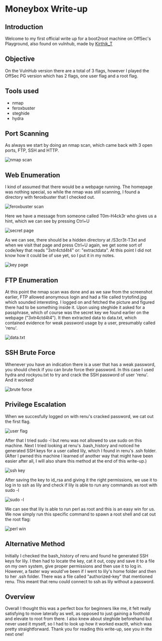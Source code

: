 # Moneybox Write-up

## Introduction
Welcome to my first official write up for a boot2root machine on OffSec's Playground, also found on vulnhub, made by [Kirthik_T](https://www.vulnhub.com/author/kirthik_t,782/)

## Objective
On the VulnHub version there are a total of 3 flags, however I played the OffSec PG version which has 2 flags, one user flag and a root flag.

## Tools used
- nmap
- feroxbuster
- steghide
- hydra

## Port Scanning
As always we start by doing an nmap scan, which came back with 3 open ports, FTP, SSH and HTTP.

![nmap scan](https://github.com/MP3vius/OffSec-Vulnhub-Write-ups/blob/main/moneybox/pictures/nmap.png)

## Web Enumeration
I kind of assumed that there would be a webpage running. The homepage was nothing special, so while the nmap was still scanning, I found a directory with feroxbuster that I checked out.

![feroxbuster scan](https://github.com/MP3vius/OffSec-Vulnhub-Write-ups/blob/main/moneybox/pictures/feroxbuster.png)

Here we have a message from someone called T0m-H4ck3r who gives us a hint, which we can see by pressing Ctrl+U

![secret page](https://github.com/MP3vius/OffSec-Vulnhub-Write-ups/blob/main/moneybox/pictures/secret.png)

As we can see, there should be a hidden directory at /S3cr3t-T3xt and when we visit that page and press Ctrl+U again, we get some sort of code/key that reads "3xtr4ctd4t4" or: "extractdata". At this point I did not know how it could be of use yet, so I put it in my notes.

![key page](https://github.com/MP3vius/OffSec-Vulnhub-Write-ups/blob/main/moneybox/pictures/secretkey.png)

## FTP Enumeration
At this point the nmap scan was done and as we saw from the screenshot earlier, FTP allowed anonymous login and had a file called trytofind.jpg which sounded interesting. I logged on and fetched the picture and figured there had to be something inside it. Upon using steghide it asked for a passphrase, which of course was the secret key we found earlier on the webpage ("3xtr4ctd4t4"). It then extracted data to data.txt, which contained evidence for weak password usage by a user, presumably called 'renu'. 

![data.txt](https://github.com/MP3vius/OffSec-Vulnhub-Write-ups/blob/main/moneybox/pictures/data.png)

## SSH Brute Force
Whenever you have an indication there is a user that has a weak password, you should check if you can brute force their password. In this case I used hydra and rockyou.txt to try and crack the SSH password of user 'renu'. And it worked!

![brute force](https://github.com/MP3vius/OffSec-Vulnhub-Write-ups/blob/main/moneybox/pictures/bruteforce.png)

## Privilege Escalation
When we succesfully logged on with renu's cracked password, we cat out the first flag.

![user flag](https://github.com/MP3vius/OffSec-Vulnhub-Write-ups/blob/main/moneybox/pictures/flag1.png)

After that I tried sudo -l but renu was not allowed to use sudo on this machine. Next I tried looking at renu's .bash_history and noticed he generated SSH keys for a user called lily, which I found in renu's .ssh folder. (After I pwned this machine I learned of another way that might have been easier after all, I will also share this method at the end of this write-up.)

![ssh key](https://github.com/MP3vius/OffSec-Vulnhub-Write-ups/blob/main/moneybox/pictures/sshkey.png)

After saving the key to id_rsa and giving it the right permissions, we use it to log in to ssh as lily and check if lily is able to run any commands as root with sudo -l

![sudo -l](https://github.com/MP3vius/OffSec-Vulnhub-Write-ups/blob/main/moneybox/pictures/sudo.png)

We can see that lily is able to run perl as root and this is an easy win for us. We now simply run this specific command to spawn a root shell and cat out the root flag:

![perl win](https://github.com/MP3vius/OffSec-Vulnhub-Write-ups/blob/main/moneybox/pictures/root.png)

## Alternative Method
Initially I checked the bash_history of renu and found he generated SSH keys for lily. I then had to locate the key, cat it out, copy and save it to a file on my own system, give proper permissions and then use it to log in. However, a faster way would've been if I went to lily's home folder and then to her .ssh folder. There was a file called "authorized-key" that mentioned renu. This meant that renu could connect to ssh as lily without a password.

## Overview
Overall I thought this was a perfect box for beginners like me, it felt really satisfying to move laterally as well, as opposed to just gaining a foothold and elevate to root from there. I also knew about steghide beforehand but never used it myself, so I had to look up how it worked exactlt, which was pretty straightforward. Thank you for reading this write-up, see you in the next one!

